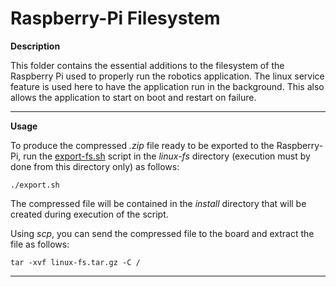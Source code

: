 # Raspberry-Pi Filesystem

**Description**

This folder contains the essential additions to the filesystem of the Raspberry Pi used to properly run the robotics application. The linux service feature is used here to have the application run in the background. This also allows the application to start on boot and restart on failure.


-----------------------------------------------------------------------------------------------
**Usage**

To produce the compressed *.zip* file ready to be exported to the Raspberry-Pi, run the [export-fs.sh](export-fs.sh) script in the *linux-fs* directory (execution must by done from this directory only) as follows:
```
./export.sh
```
The compressed file will be contained in the *install* directory that will be created during execution of the script.

Using *scp*, you can send the compressed file to the board and extract the file as follows:
```
tar -xvf linux-fs.tar.gz -C /
```

-----------------------------------------------------------------------------------------------
